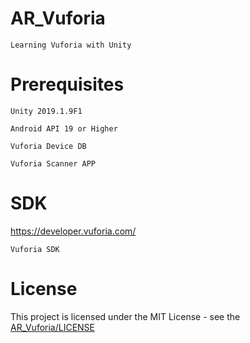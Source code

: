 # AR_Vuforia
    Learning Vuforia with Unity
# Prerequisites
    Unity 2019.1.9F1
    
    Android API 19 or Higher
    
    Vuforia Device DB
    
    Vuforia Scanner APP
# SDK
https://developer.vuforia.com/
    
    Vuforia SDK
# License
This project is licensed under the MIT License - see the [AR_Vuforia/LICENSE](LICENSE)
